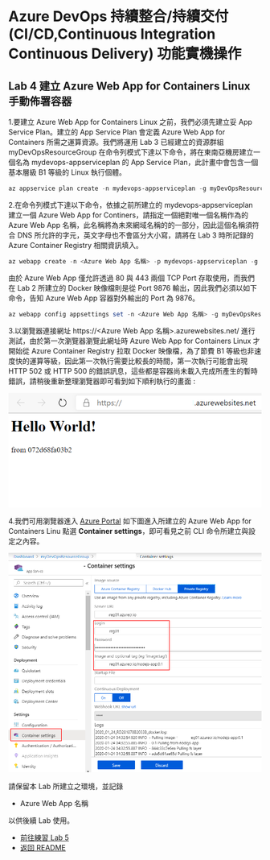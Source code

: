 # Azure DevOps 持續整合/持續交付 (CI/CD,Continuous Integration Continuous Delivery) 功能實機操作

## Lab 4 建立 Azure Web App for Containers Linux 手動佈署容器

1.要建立 Azure Web App for Containers Linux 之前，我們必須先建立妥 App Service Plan。建立的 App Service Plan 會定義 Azure Web App for Containers 所需之運算資源。我們將運用 Lab 3 已經建立的資源群組 myDevOpsResourceGroup 在命令列模式下達以下命令，將在東南亞機房建立一個名為 mydevops-appserviceplan 的 App Service Plan，此計畫中會包含一個基本層級 B1 等級的 Linux 執行個體。

```powershell
az appservice plan create -n mydevops-appserviceplan -g myDevOpsResourceGroup --is-linux -l southeastasia --sku B1 --number-of-workers 1
```

2.在命令列模式下達以下命令，依據之前所建立的 mydevops-appserviceplan 建立一個 Azure Web App for Continers，請指定一個絕對唯一個名稱作為的 Azure Web App 名稱，此名稱將為未來網域名稱的的一部分，因此這個名稱須符合 DNS 所允許的字元，英文字母也不會區分大小寫，請將在 Lab 3 時所記錄的 Azure Container Registry 相關資訊填入。

```powershell
az webapp create -n <Azure Web App 名稱> -p mydevops-appserviceplan -g myDevOpsResourceGroup -i <ACR 名稱>.azurecr.io/nodejs-app:0.1 -s <ACR 管理帳號> -w <ACR 管理密碼>
```

由於 Azure Web App 僅允許透過 80 與 443 兩個 TCP Port 存取使用，而我們在 Lab 2 所建立的 Docker 映像檔則是從 Port 9876 輸出，因此我們必須以如下命令，告知 Azure Web App 容器對外輸出的 Port 為 9876。

```powershell
az webapp config appsettings set -n <Azure Web App 名稱> -g myDevOpsResourceGroup --settings WEBSITES_PORT=9876
```

3.以瀏覽器連接網址 https://<Azure Web App 名稱>.azurewebsites.net/ 進行測試，由於第一次瀏覽器瀏覽此網址時 Azure Web App for Containers Linux 才開始從 Azure Container Registry 拉取 Docker 映像檔，為了節費 B1 等級也非速度快的運算等級，因此第一次執行需要比較長的時間，第一次執行可能會出現 HTTP 502 或 HTTP 500 的錯誤訊息，這些都是容器尚未載入完成所產生的暫時錯誤，請稍後重新整理瀏覽器即可看到如下順利執行的畫面 :

![以瀏覽器進入 Azure Portal 驗證](./images/browser3.png)

4.我們可用瀏覽器進入 [Azure Portal](https://portal.azure.com) 如下圖進入所建立的 Azure Web App for Containers Linu 點選 **Container settings**，即可看見之前 CLI 命令所建立與設定之內容。

![以瀏覽器進入 Azure Portal 驗證](./images/webapp.png)
 
請保留本 Lab 所建立之環境，並記錄

* Azure Web App 名稱

以供後續 Lab 使用。

* [前往練習 Lab 5](Labs-05.md)
* [返回 README](README.md)
